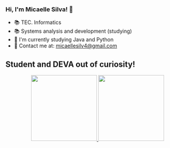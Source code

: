 ### Hi, I'm Micaelle Silva! 👋

- 📚 TEC. Informatics
- 📚 Systems analysis and development (studying)
- 🌱 I'm currently studying Java and Python
- 👯 Contact me at: micaellesilv4@gmail.com

## Student and DEVA out of curiosity!

<div align="center">
  <a href="https://github.com/micaellesilvaa">
  <img height="180em" src="https://github-readme-stats.vercel.app/api?username=micaellesilvaa&show_icons=true&theme=dracula&include_all_commits=true&count_private=true"/>
  <img height="180em" src="https://github-readme-stats.vercel.app/api/top-langs/?username=micaellesilvaa&layout=compact&langs_count=7&theme=dracula"/>
</div>


